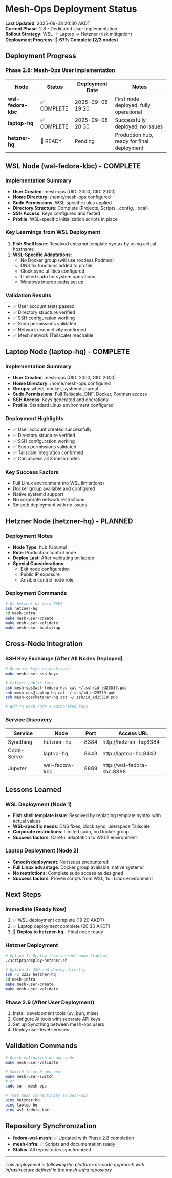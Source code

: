 # Mesh-Ops Deployment Status

**Last Updated**: 2025-09-08 20:30 AKDT  
**Current Phase**: 2.8 - Dedicated User Implementation  
**Rollout Strategy**: WSL → Laptop → Hetzner (risk mitigation)  
**Deployment Progress**: 🎯 **67% Complete (2/3 nodes)**

## Deployment Progress

### Phase 2.8: Mesh-Ops User Implementation

| Node | Status | Deployment Date | Notes |
|------|--------|----------------|-------|
| **wsl-fedora-kbc** | ✅ COMPLETE | 2025-09-08 19:20 | First node deployed, fully operational |
| **laptop-hq** | ✅ COMPLETE | 2025-09-08 20:30 | Successfully deployed, no issues |
| **hetzner-hq** | 🔄 READY | Pending | Production hub, ready for final deployment |

## WSL Node (wsl-fedora-kbc) - COMPLETE

### Implementation Summary
- **User Created**: mesh-ops (UID: 2000, GID: 2000)
- **Home Directory**: /home/mesh-ops configured
- **Sudo Permissions**: WSL-specific rules applied
- **Directory Structure**: Complete (Projects, Scripts, .config, .local)
- **SSH Access**: Keys configured and tested
- **Profile**: WSL-specific initialization scripts in place

### Key Learnings from WSL Deployment
1. **Fish Shell Issue**: Resolved chezmoi template syntax by using actual hostname
2. **WSL-Specific Adaptations**: 
   - No Docker group (will use rootless Podman)
   - DNS fix functions added to profile
   - Clock sync utilities configured
   - Limited sudo for system operations
   - Windows interop paths set up

### Validation Results
- ✅ User account tests passed
- ✅ Directory structure verified
- ✅ SSH configuration working
- ✅ Sudo permissions validated
- ✅ Network connectivity confirmed
- ✅ Mesh network (Tailscale) reachable

## Laptop Node (laptop-hq) - COMPLETE

### Implementation Summary
- **User Created**: mesh-ops (UID: 2000, GID: 2000)
- **Home Directory**: /home/mesh-ops configured
- **Groups**: wheel, docker, systemd-journal
- **Sudo Permissions**: Full Tailscale, DNF, Docker, Podman access
- **SSH Access**: Keys generated and operational
- **Profile**: Standard Linux environment configured

### Deployment Highlights
- ✅ User account created successfully
- ✅ Directory structure verified
- ✅ SSH configuration working
- ✅ Sudo permissions validated
- ✅ Tailscale integration confirmed
- ✅ Can access all 3 mesh nodes

### Key Success Factors
- Full Linux environment (no WSL limitations)
- Docker group available and configured
- Native systemd support
- No corporate network restrictions
- Smooth deployment with no issues

## Hetzner Node (hetzner-hq) - PLANNED

### Deployment Notes
- **Node Type**: hub (Ubuntu)
- **Role**: Production control node
- **Deploy Last**: After validating on laptop
- **Special Considerations**: 
  - Exit node configuration
  - Public IP exposure
  - Ansible control node role

### Deployment Commands
```bash
# On hetzner-hq (via SSH)
ssh hetzner-hq
cd mesh-infra
make mesh-user-create
make mesh-user-validate
make mesh-user-bootstrap
```

## Cross-Node Integration

### SSH Key Exchange (After All Nodes Deployed)
```bash
# Generate keys on each node
make mesh-user-ssh-keys

# Collect public keys
ssh mesh-ops@wsl-fedora-kbc cat ~/.ssh/id_ed25519.pub
ssh mesh-ops@laptop-hq cat ~/.ssh/id_ed25519.pub  
ssh mesh-ops@hetzner-hq cat ~/.ssh/id_ed25519.pub

# Add to each node's authorized_keys
```

### Service Discovery
| Service | Node | Port | Access URL |
|---------|------|------|------------|
| Syncthing | hetzner-hq | 8384 | http://hetzner-hq:8384 |
| Code-Server | laptop-hq | 8443 | http://laptop-hq:8443 |
| Jupyter | wsl-fedora-kbc | 8888 | http://wsl-fedora-kbc:8888 |

## Lessons Learned

### WSL Deployment (Node 1)
- **Fish shell template issue**: Resolved by replacing template syntax with actual values
- **WSL-specific needs**: DNS fixes, clock sync, userspace Tailscale
- **Corporate restrictions**: Limited sudo, no Docker group
- **Success factors**: Careful adaptation to WSL2 environment

### Laptop Deployment (Node 2)
- **Smooth deployment**: No issues encountered
- **Full Linux advantage**: Docker group available, native systemd
- **No restrictions**: Complete sudo access as designed
- **Success factors**: Proven scripts from WSL, full Linux environment

## Next Steps

### Immediate (Ready Now)
1. ✅ WSL deployment complete (19:20 AKDT)
2. ✅ Laptop deployment complete (20:30 AKDT)
3. 🔄 **Deploy to hetzner-hq** - Final node ready

### Hetzner Deployment
```bash
# Option 1: Deploy from current node (laptop)
./scripts/deploy-hetzner.sh

# Option 2: SSH and deploy directly
ssh -p 2222 hetzner-hq
cd mesh-infra
make mesh-user-create
make mesh-user-validate
```

### Phase 2.9 (After User Deployment)
1. Install development tools (uv, bun, mise)
2. Configure AI tools with separate API keys
3. Set up Syncthing between mesh-ops users
4. Deploy user-level services

## Validation Commands

```bash
# Quick validation on any node
make mesh-user-validate

# Switch to mesh-ops user
make mesh-user-switch
# or
sudo su - mesh-ops

# Test mesh connectivity as mesh-ops
ping hetzner-hq
ping laptop-hq
ping wsl-fedora-kbc
```

## Repository Synchronization

- **fedora-wsl-mesh**: ✅ Updated with Phase 2.8 completion
- **mesh-infra**: ✅ Scripts and documentation ready
- **Status**: All repositories synchronized

---

*This deployment is following the platform-as-code approach with infrastructure defined in the mesh-infra repository*